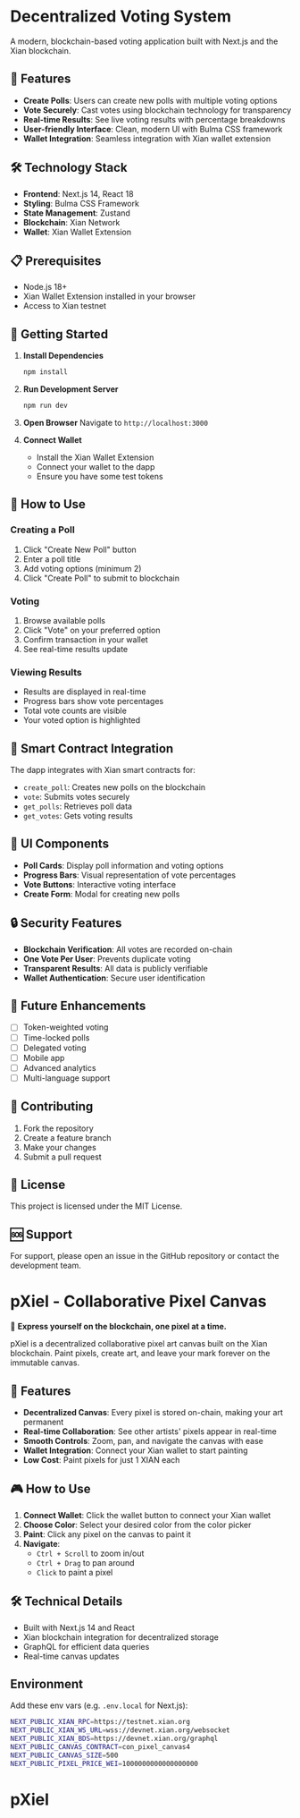 # Decentralized Voting System

A modern, blockchain-based voting application built with Next.js and the Xian blockchain.

## 🚀 Features

- **Create Polls**: Users can create new polls with multiple voting options
- **Vote Securely**: Cast votes using blockchain technology for transparency
- **Real-time Results**: See live voting results with percentage breakdowns
- **User-friendly Interface**: Clean, modern UI with Bulma CSS framework
- **Wallet Integration**: Seamless integration with Xian wallet extension

## 🛠️ Technology Stack

- **Frontend**: Next.js 14, React 18
- **Styling**: Bulma CSS Framework
- **State Management**: Zustand
- **Blockchain**: Xian Network
- **Wallet**: Xian Wallet Extension

## 📋 Prerequisites

- Node.js 18+
- Xian Wallet Extension installed in your browser
- Access to Xian testnet

## 🚀 Getting Started

1. **Install Dependencies**

   ```bash
   npm install
   ```

2. **Run Development Server**

   ```bash
   npm run dev
   ```

3. **Open Browser**
   Navigate to `http://localhost:3000`

4. **Connect Wallet**
   - Install the Xian Wallet Extension
   - Connect your wallet to the dapp
   - Ensure you have some test tokens

## 🎯 How to Use

### Creating a Poll

1. Click "Create New Poll" button
2. Enter a poll title
3. Add voting options (minimum 2)
4. Click "Create Poll" to submit to blockchain

### Voting

1. Browse available polls
2. Click "Vote" on your preferred option
3. Confirm transaction in your wallet
4. See real-time results update

### Viewing Results

- Results are displayed in real-time
- Progress bars show vote percentages
- Total vote counts are visible
- Your voted option is highlighted

## 🔧 Smart Contract Integration

The dapp integrates with Xian smart contracts for:

- `create_poll`: Creates new polls on the blockchain
- `vote`: Submits votes securely
- `get_polls`: Retrieves poll data
- `get_votes`: Gets voting results

## 🎨 UI Components

- **Poll Cards**: Display poll information and voting options
- **Progress Bars**: Visual representation of vote percentages
- **Vote Buttons**: Interactive voting interface
- **Create Form**: Modal for creating new polls

## 🔒 Security Features

- **Blockchain Verification**: All votes are recorded on-chain
- **One Vote Per User**: Prevents duplicate voting
- **Transparent Results**: All data is publicly verifiable
- **Wallet Authentication**: Secure user identification

## 🚀 Future Enhancements

- [ ] Token-weighted voting
- [ ] Time-locked polls
- [ ] Delegated voting
- [ ] Mobile app
- [ ] Advanced analytics
- [ ] Multi-language support

## 🤝 Contributing

1. Fork the repository
2. Create a feature branch
3. Make your changes
4. Submit a pull request

## 📄 License

This project is licensed under the MIT License.

## 🆘 Support

For support, please open an issue in the GitHub repository or contact the development team.

# pXiel - Collaborative Pixel Canvas

🎨 **Express yourself on the blockchain, one pixel at a time.**

pXiel is a decentralized collaborative pixel art canvas built on the Xian blockchain. Paint pixels, create art, and leave your mark forever on the immutable canvas.

## 🚀 Features

- **Decentralized Canvas**: Every pixel is stored on-chain, making your art permanent
- **Real-time Collaboration**: See other artists' pixels appear in real-time
- **Smooth Controls**: Zoom, pan, and navigate the canvas with ease
- **Wallet Integration**: Connect your Xian wallet to start painting
- **Low Cost**: Paint pixels for just 1 XIAN each

## 🎮 How to Use

1. **Connect Wallet**: Click the wallet button to connect your Xian wallet
2. **Choose Color**: Select your desired color from the color picker
3. **Paint**: Click any pixel on the canvas to paint it
4. **Navigate**:
   - `Ctrl + Scroll` to zoom in/out
   - `Ctrl + Drag` to pan around
   - `Click` to paint a pixel

## 🛠️ Technical Details

- Built with Next.js 14 and React
- Xian blockchain integration for decentralized storage
- GraphQL for efficient data queries
- Real-time canvas updates

## Environment

Add these env vars (e.g. `.env.local` for Next.js):

```bash
NEXT_PUBLIC_XIAN_RPC=https://testnet.xian.org
NEXT_PUBLIC_XIAN_WS_URL=wss://devnet.xian.org/websocket
NEXT_PUBLIC_XIAN_BDS=https://devnet.xian.org/graphql
NEXT_PUBLIC_CANVAS_CONTRACT=con_pixel_canvas4
NEXT_PUBLIC_CANVAS_SIZE=500
NEXT_PUBLIC_PIXEL_PRICE_WEI=1000000000000000000
```

# pXiel
